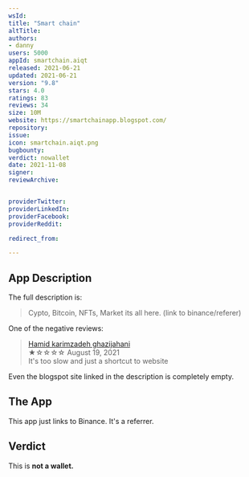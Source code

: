 ```yaml
---
wsId: 
title: "Smart chain"
altTitle: 
authors:
- danny
users: 5000
appId: smartchain.aiqt
released: 2021-06-21
updated: 2021-06-21
version: "9.8"
stars: 4.0
ratings: 83
reviews: 34
size: 10M
website: https://smartchainapp.blogspot.com/
repository: 
issue: 
icon: smartchain.aiqt.png
bugbounty: 
verdict: nowallet
date: 2021-11-08
signer: 
reviewArchive:


providerTwitter: 
providerLinkedIn: 
providerFacebook: 
providerReddit: 

redirect_from:

---
```



## App Description

The full description is:

> Cypto, Bitcoin, NFTs, Market its all here. (link to binance/referer)

One of the negative reviews:

> [Hamid karimzadeh ghazijahani](https://play.google.com/store/apps/details?id=smartchain.aiqt&reviewId=gp%3AAOqpTOGD1yMWrsKgYPCjsRa1c6UYafdDefQd8nqZWKc1UoncD8Rg30jpiHo0r0YhjRvxKP6srqYcYt9GxjPqKQ)<br>
  ★☆☆☆☆ August 19, 2021 <br>
      It's too slow and just a shortcut to website

Even the blogspot site linked in the description is completely empty.

## The App

This app just links to Binance. It's a referrer.

## Verdict

This is **not a wallet.**
